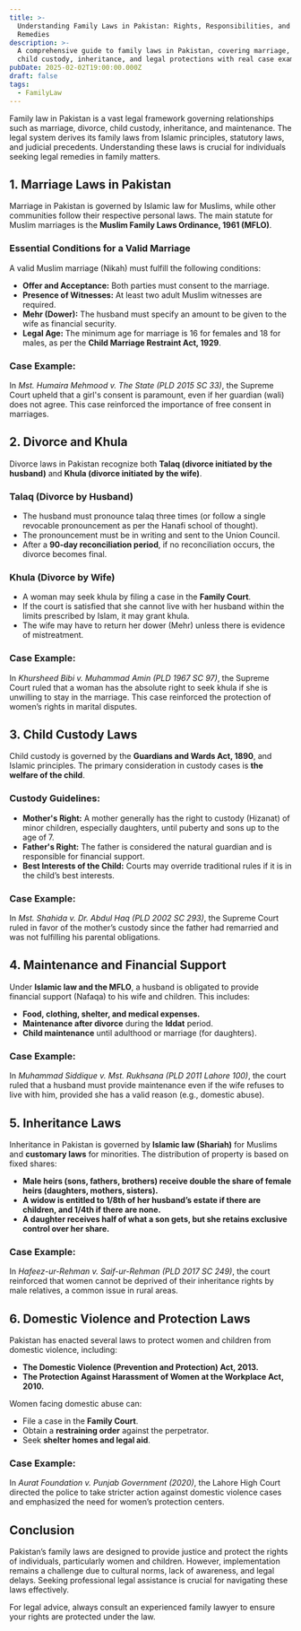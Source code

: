 ```yaml
---
title: >-
  Understanding Family Laws in Pakistan: Rights, Responsibilities, and Legal
  Remedies
description: >-
  A comprehensive guide to family laws in Pakistan, covering marriage, divorce,
  child custody, inheritance, and legal protections with real case examples.
pubDate: 2025-02-02T19:00:00.000Z
draft: false
tags:
  - FamilyLaw
---
```


Family law in Pakistan is a vast legal framework governing relationships such as marriage, divorce, child custody, inheritance, and maintenance. The legal system derives its family laws from Islamic principles, statutory laws, and judicial precedents. Understanding these laws is crucial for individuals seeking legal remedies in family matters.

## 1. Marriage Laws in Pakistan

Marriage in Pakistan is governed by Islamic law for Muslims, while other communities follow their respective personal laws. The main statute for Muslim marriages is the **Muslim Family Laws Ordinance, 1961 (MFLO)**.

### Essential Conditions for a Valid Marriage

A valid Muslim marriage (Nikah) must fulfill the following conditions:

* **Offer and Acceptance:** Both parties must consent to the marriage.
* **Presence of Witnesses:** At least two adult Muslim witnesses are required.
* **Mehr (Dower):** The husband must specify an amount to be given to the wife as financial security.
* **Legal Age:** The minimum age for marriage is 16 for females and 18 for males, as per the **Child Marriage Restraint Act, 1929**.

### Case Example:

In *Mst. Humaira Mehmood v. The State (PLD 2015 SC 33)*, the Supreme Court upheld that a girl's consent is paramount, even if her guardian (wali) does not agree. This case reinforced the importance of free consent in marriages.

## 2. Divorce and Khula

Divorce laws in Pakistan recognize both **Talaq (divorce initiated by the husband)** and **Khula (divorce initiated by the wife)**.

### Talaq (Divorce by Husband)

* The husband must pronounce talaq three times (or follow a single revocable pronouncement as per the Hanafi school of thought).
* The pronouncement must be in writing and sent to the Union Council.
* After a **90-day reconciliation period**, if no reconciliation occurs, the divorce becomes final.

### Khula (Divorce by Wife)

* A woman may seek khula by filing a case in the **Family Court**.
* If the court is satisfied that she cannot live with her husband within the limits prescribed by Islam, it may grant khula.
* The wife may have to return her dower (Mehr) unless there is evidence of mistreatment.

### Case Example:

In *Khursheed Bibi v. Muhammad Amin (PLD 1967 SC 97)*, the Supreme Court ruled that a woman has the absolute right to seek khula if she is unwilling to stay in the marriage. This case reinforced the protection of women’s rights in marital disputes.

## 3. Child Custody Laws

Child custody is governed by the **Guardians and Wards Act, 1890**, and Islamic principles. The primary consideration in custody cases is **the welfare of the child**.

### Custody Guidelines:

* **Mother's Right:** A mother generally has the right to custody (Hizanat) of minor children, especially daughters, until puberty and sons up to the age of 7.
* **Father's Right:** The father is considered the natural guardian and is responsible for financial support.
* **Best Interests of the Child:** Courts may override traditional rules if it is in the child’s best interests.

### Case Example:

In *Mst. Shahida v. Dr. Abdul Haq (PLD 2002 SC 293)*, the Supreme Court ruled in favor of the mother’s custody since the father had remarried and was not fulfilling his parental obligations.

## 4. Maintenance and Financial Support

Under **Islamic law and the MFLO**, a husband is obligated to provide financial support (Nafaqa) to his wife and children. This includes:

* **Food, clothing, shelter, and medical expenses.**
* **Maintenance after divorce** during the **Iddat** period.
* **Child maintenance** until adulthood or marriage (for daughters).

### Case Example:

In *Muhammad Siddique v. Mst. Rukhsana (PLD 2011 Lahore 100)*, the court ruled that a husband must provide maintenance even if the wife refuses to live with him, provided she has a valid reason (e.g., domestic abuse).

## 5. Inheritance Laws

Inheritance in Pakistan is governed by **Islamic law (Shariah)** for Muslims and **customary laws** for minorities. The distribution of property is based on fixed shares:

* **Male heirs (sons, fathers, brothers) receive double the share of female heirs (daughters, mothers, sisters).**
* **A widow is entitled to 1/8th of her husband’s estate if there are children, and 1/4th if there are none.**
* **A daughter receives half of what a son gets, but she retains exclusive control over her share.**

### Case Example:

In *Hafeez-ur-Rehman v. Saif-ur-Rehman (PLD 2017 SC 249)*, the court reinforced that women cannot be deprived of their inheritance rights by male relatives, a common issue in rural areas.

## 6. Domestic Violence and Protection Laws

Pakistan has enacted several laws to protect women and children from domestic violence, including:

* **The Domestic Violence (Prevention and Protection) Act, 2013.**
* **The Protection Against Harassment of Women at the Workplace Act, 2010.**

Women facing domestic abuse can:

* File a case in the **Family Court**.
* Obtain a **restraining order** against the perpetrator.
* Seek **shelter homes and legal aid**.

### Case Example:

In *Aurat Foundation v. Punjab Government (2020)*, the Lahore High Court directed the police to take stricter action against domestic violence cases and emphasized the need for women’s protection centers.

## Conclusion

Pakistan’s family laws are designed to provide justice and protect the rights of individuals, particularly women and children. However, implementation remains a challenge due to cultural norms, lack of awareness, and legal delays. Seeking professional legal assistance is crucial for navigating these laws effectively.

For legal advice, always consult an experienced family lawyer to ensure your rights are protected under the law.
